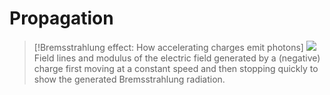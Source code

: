 # Propagation

> [!Bremsstrahlung effect: How accelerating charges emit photons]
[![](https://upload.wikimedia.org/wikipedia/commons/thumb/1/11/Bremsstrahlung.gif/220px-Bremsstrahlung.gif)](https://en.wikipedia.org/wiki/File:Bremsstrahlung.gif)
Field lines and modulus of the electric field generated by a (negative) charge first moving at a constant speed and then stopping quickly to show the generated Bremsstrahlung radiation.
